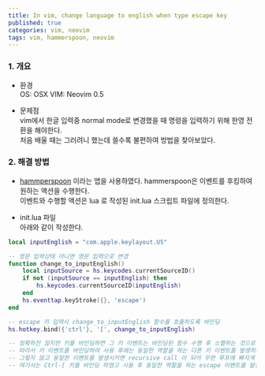 ```yaml
---
title: In vim, change language to english when type escape key 
published: true
categories: vim, neovim
tags: vim, hammerspoon, neovim
---
```


### 1. 개요    
- 환경  
OS: OSX 
VIM: Neovim 0.5  

- 문제점  
vim에서 한글 입력중 normal mode로 변경했을 때 명령을 입력하기 위해 한영 전환을 해야한다.  
처음 배울 때는 그러려니 했는데 쓸수록 불편하여 방법을 찾아보았다.  

### 2. 해결 방법  
- [hammperspoon](https://www.hammerspoon.org) 이라는 앱을 사용하였다. 
hammerspoon은 이벤트를 후킹하여 원하는 액션을 수행한다.  
이벤트와 수행할 액션은 lua 로 작성된 init.lua 스크립트 파일에 정의한다.  

- init.lua 파일  
아래와 같이 작성한다.  
```lua
local inputEnglish = "com.apple.keylayout.US"

-- 영문 입력상태 아니면 영문 입력으로 변경
function change_to_inputEnglish()
    local inputSource = hs.keycodes.currentSourceID()
    if not (inputSource == inputEnglish) then
        hs.keycodes.currentSourceID(inputEnglish)
    end
    hs.eventtap.keyStroke({}, 'escape')
end

-- escape 키 입력시 change_to_inputEnglish 함수를 호출하도록 바인딩 
hs.hotkey.bind({'ctrl'}, '[', change_to_inputEnglish)

-- 정확하진 않지만 키를 바인딩하면 그 키 이벤트는 바인딩된 함수 수행 후 소멸하는 것으로 보인다. 
-- 따라서 키 이벤트를 바인딩하여 사용 후에는 동일한 역할을 하는 다른 키 이벤트를 발생히켜야 한다. 
-- 그렇지 않고 동일한 이벤트를 발생시키면 recursive call 이 되어 무한 루프에 빠지게 된다.  
-- 여기서는 Ctrl-[ 키를 바인딩 하였고 사용 후 동일한 역할을 하는 escape 이벤트를 발생시켰다.  

```


